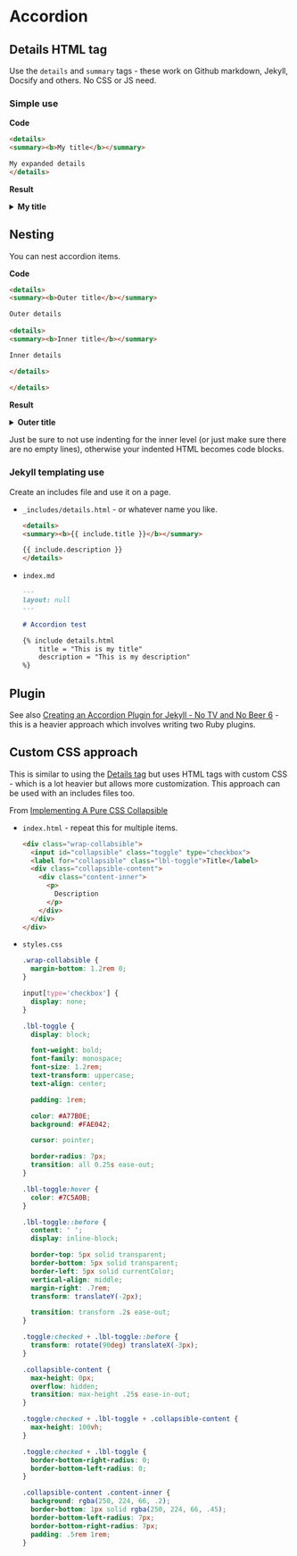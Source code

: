 # Accordion


## Details HTML tag

Use the `details` and `summary` tags - these work on Github markdown, Jekyll, Docsify and others. No CSS or JS need.


### Simple use


**Code**

```html
<details>
<summary><b>My title</b></summary>

My expanded details
</details>
```

**Result**

<details>
<summary><b>My title</b></summary>

My expanded details
</details>


## Nesting

You can nest accordion items. 

**Code**

```html
<details>
<summary><b>Outer title</b></summary>

Outer details
    
<details>
<summary><b>Inner title</b></summary>

Inner details

</details>
    
</details>
```

**Result**

<details>
<summary><b>Outer title</b></summary>

Outer details
    
<details>
<summary><b>Inner title</b></summary>

Inner details

</details>

</details>

Just be sure to not use indenting for the inner level (or just make sure there are no empty lines), otherwise your indented HTML becomes code blocks.



### Jekyll templating use

Create an includes file and use it on a page.

- `_includes/details.html` - or whatever name you like.
    ```html
    <details>
    <summary><b>{{ include.title }}</b></summary>

    {{ include.description }}
    </details>
    ```
- `index.md`
    ```markdown
    ---
    layout: null
    ---

    # Accordion test

    {% include details.html
        title = "This is my title"
        description = "This is my description"
    %}
    ```
    

## Plugin

See also [Creating an Accordion Plugin for Jekyll - No TV and No Beer 6](http://mikelui.io/2018/07/22/jekyll-nested-blocks.html) - this is a heavier approach which involves writing two Ruby plugins.


## Custom CSS approach

This is similar to using the [Details tag](#details-tag) but uses HTML tags with custom CSS - which is a lot heavier but allows more customization. This approach can be used with an includes files too.

From [Implementing A Pure CSS Collapsible](https://alligator.io/css/collapsible/)


- `index.html` - repeat this for multiple items.
    ```html
    <div class="wrap-collabsible">
      <input id="collapsible" class="toggle" type="checkbox">
      <label for="collapsible" class="lbl-toggle">Title</label>
      <div class="collapsible-content">
        <div class="content-inner">
          <p>
            Description
          </p>
        </div>
      </div>
    </div>
    ```
- `styles.css`
    ```css
    .wrap-collabsible {
      margin-bottom: 1.2rem 0;
    }

    input[type='checkbox'] {
      display: none;
    }

    .lbl-toggle {
      display: block;

      font-weight: bold;
      font-family: monospace;
      font-size: 1.2rem;
      text-transform: uppercase;
      text-align: center;

      padding: 1rem;

      color: #A77B0E;
      background: #FAE042;

      cursor: pointer;

      border-radius: 7px;
      transition: all 0.25s ease-out;
    }

    .lbl-toggle:hover {
      color: #7C5A0B;
    }

    .lbl-toggle::before {
      content: ' ';
      display: inline-block;

      border-top: 5px solid transparent;
      border-bottom: 5px solid transparent;
      border-left: 5px solid currentColor;
      vertical-align: middle;
      margin-right: .7rem;
      transform: translateY(-2px);

      transition: transform .2s ease-out;
    }

    .toggle:checked + .lbl-toggle::before {
      transform: rotate(90deg) translateX(-3px);
    }

    .collapsible-content {
      max-height: 0px;
      overflow: hidden;
      transition: max-height .25s ease-in-out;
    }

    .toggle:checked + .lbl-toggle + .collapsible-content {
      max-height: 100vh;
    }

    .toggle:checked + .lbl-toggle {
      border-bottom-right-radius: 0;
      border-bottom-left-radius: 0;
    }

    .collapsible-content .content-inner {
      background: rgba(250, 224, 66, .2);
      border-bottom: 1px solid rgba(250, 224, 66, .45);
      border-bottom-left-radius: 7px;
      border-bottom-right-radius: 7px;
      padding: .5rem 1rem;
    }
    ```
